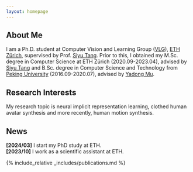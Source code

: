 ```yaml
---
layout: homepage
---
```


## About Me

I am a Ph.D. student at Computer Vision and Learning Group ([VLG](https://vlg.inf.ethz.ch/)), [ETH Zürich](https://ethz.ch/en.html), supervised by Prof. [Siyu Tang](https://vlg.inf.ethz.ch/team/Prof-Dr-Siyu-Tang.html). Prior to this, I obtained my M.Sc. degree in Computer Science at ETH Zürich (2020.09-2023.04), advised by [Siyu Tang](https://vlg.inf.ethz.ch/team/Prof-Dr-Siyu-Tang.html) and B.Sc. degree in Computer Science and Technology from [Peking University](https://www.pku.edu.cn/) (2016.09-2020.07), advised by [Yadong Mu](http://www.muyadong.com/). 

## Research Interests

My research topic is neural implicit representation learning, clothed human avatar synthesis and more recently, human motion synthesis.

## News

**[2024/03]** I start my PhD study at ETH.     
**[2023/10]** I work as a scientific assistant at ETH.
<!-- - **[Feb. 2020]** Our paper about incremental learning is accepted to CVPR 2020. -->
<!-- - **[Feb. 2020]** We will host the ACM Multimedia Asia 2020 conference in Singapore! -->
<!-- - **[Sept. 2019]** Our paper about few-shot learning is accepted to NeurIPS 2019. -->
<!-- - **[Mar. 2019]** Our paper about few-shot learning is accepted to CVPR 2019. -->

{% include_relative _includes/publications.md %}

<!-- {% include_relative _includes/services.md %} -->

